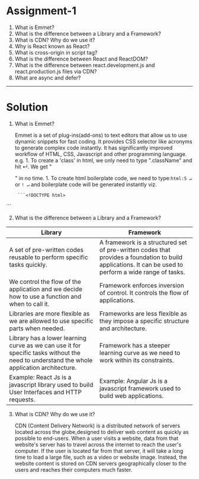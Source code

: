 # Assignment-1

1. What is Emmet?
2. What is the difference between a Library and a Framework?
3. What is CDN? Why do we use it?
4. Why is React known as React?
5. What is cross-origin in script tag?
6. What is the difference between React and ReactDOM?
7. What is the difference between react.development.js and react.production.js files via CDN?
8. What are async and defer?

--------------------------------------------------------------------------------------------------------------------------
# Solution

1. What is Emmet?
   
   Emmet is a set of plug-ins(add-ons) to text editors that allow us to use dynamic snippets for fast coding. It provides CSS selector like acronyms to generate complex code instantly. It has significantly improved workflow of HTML, CSS, Javascript and other programming language.
    e.g. 1. To create a 'class' in html, we only need to type ".className" and hit ↵. We get "<div class='className'></div>" in no time. 
         1. To create html boilerplate code, we need to type:```html:5 ↵ ``` or ```! ↵``` and boilerplate code will be generated instantly viz.
        
        ```<!DOCTYPE html>
<html lang="en">
<head>
    <meta charset="UTF-8">
    <meta name="viewport" content="width=device-width, initial-scale=1.0">
    <title>Document</title>
</head>
<body>
    
</body>
</html>```


2. What is the difference between a Library and a Framework?

| **Library**                                                                                                                               | **Framework**                                                                                                                                            |
|-------------------------------------------------------------------------------------------------------------------------------------------|----------------------------------------------------------------------------------------------------------------------------------------------------------|
| A set of pre-written codes reusable to perform specific tasks quickly.                                                                    | A framework is a  structured set of pre-written codes that provides a foundation to build applications. It can be used to perform a wide range of tasks. |
| We control the flow of the application and we decide how to use a function and when to call it.                                           | Framework enforces inversion of control. It controls the flow of applications.                                                                           |
| Libraries are more flexible as we are allowed to use specific parts when needed.                                                          | Frameworks are less flexible as they impose a specific structure and architecture.                                                                       |
| Library has a lower learning curve as we can use it for specific tasks without the need to understand the whole application architecture. | Framework has a steeper learning curve as we need to work within its constraints.                                                                        |
| Example: React Js is a javascript library used to build User Interfaces and HTTP requests.                                                | Example: Angular Js is a javascript framework used to build web applications.                                                                            |


3. What is CDN? Why do we use it?

    CDN (Content Delivery Network) is a distributed network of servers located across the globe,designed to deliver web content as quickly as possible to end-users. When a user visits a website, data from that website's server has to travel across the internet to reach the user's computer. If the user is located far from that server, it will take a long time to load a large file, such as a video or website image. Instead, the website content is stored on CDN servers geographically closer to the users and reaches their computers much faster. 


